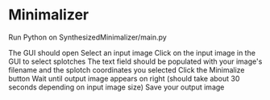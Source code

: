 # Minimalizer
Run Python on SynthesizedMinimalizer/main.py

The GUI should open
Select an input image
Click on the input image in the GUI to select splotches
The text field should be populated with your image's filename and the splotch coordinates you selected
Click the Minimalize button
Wait until output image appears on right (should take about 30 seconds depending on input image size)
Save your output image
